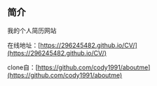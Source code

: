 简介
---

我的个人简历网站

在线地址：[https://296245482.github.io/CV/](https://296245482.github.io/CV/)

clone自：[https://github.com/cody1991/aboutme](https://github.com/cody1991/aboutme)